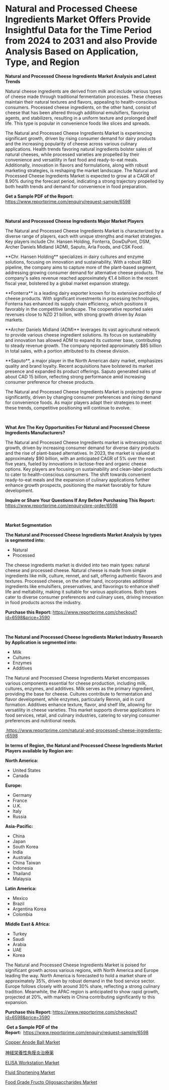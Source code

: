 <p><h1>Natural and Processed Cheese Ingredients Market Offers Provide Insightful Data for the Time Period from 2024 to 2031 and also Provide Analysis Based on Application, Type, and Region</h1></p><p><strong>Natural and Processed Cheese Ingredients Market Analysis and Latest Trends</strong></p>
<p><p>Natural cheese ingredients are derived from milk and include various types of cheese made through traditional fermentation processes. These cheeses maintain their natural textures and flavors, appealing to health-conscious consumers. Processed cheese ingredients, on the other hand, consist of cheese that has been altered through additional emulsifiers, flavoring agents, and stabilizers, resulting in a uniform texture and prolonged shelf life. This type is popular in convenience foods like slices and spreads.</p><p>The Natural and Processed Cheese Ingredients Market is experiencing significant growth, driven by rising consumer demand for dairy products and the increasing popularity of cheese across various culinary applications. Health trends favoring natural ingredients bolster sales of natural cheeses, while processed varieties are propelled by their convenience and versatility in fast food and ready-to-eat meals. Additionally, innovation in flavors and formulations, along with robust marketing strategies, is reshaping the market landscape. The Natural and Processed Cheese Ingredients Market is expected to grow at a CAGR of 8.90% during the forecast period, indicating a strong trajectory propelled by both health trends and demand for convenience in food preparation.</p></p>
<p><strong>Get a Sample PDF of the Report:&nbsp;</strong> <a href="https://www.reportprime.com/enquiry/request-sample/6598">https://www.reportprime.com/enquiry/request-sample/6598</a></p>
<p>&nbsp;</p>
<p><strong>Natural and Processed Cheese Ingredients Major Market Players</strong></p>
<p><p>The Natural and Processed Cheese Ingredients Market is characterized by a diverse range of players, each with unique strengths and market strategies. Key players include Chr. Hansen Holding, Fonterra, DowDuPont, DSM, Archer Daniels Midland (ADM), Saputo, Arla Foods, and CSK Food.</p><p>**Chr. Hansen Holding** specializes in dairy cultures and enzyme solutions, focusing on innovation and sustainability. With a robust R&D pipeline, the company aims to capture more of the plant-based segment, addressing growing consumer demand for alternative cheese products. The company's sales revenue reached approximately €1.4 billion in the recent fiscal year, bolstered by a global market expansion strategy.</p><p>**Fonterra** is a leading dairy exporter known for its extensive portfolio of cheese products. With significant investments in processing technologies, Fonterra has enhanced its supply chain efficiency, which positions it favorably in the competitive landscape. The cooperative reported sales revenues close to NZD 21 billion, with strong growth driven by Asian markets.</p><p>**Archer Daniels Midland (ADM)** leverages its vast agricultural network to provide various cheese ingredient solutions. Its focus on sustainability and innovation has allowed ADM to expand its customer base, contributing to steady revenue growth. The company reported approximately $85 billion in total sales, with a portion attributed to its cheese division.</p><p>**Saputo**, a major player in the North American dairy market, emphasizes quality and brand loyalty. Recent acquisitions have bolstered its market presence and expanded its product offerings. Saputo generated sales of about CAD 15 billion, reflecting strong performance amid increasing consumer preference for cheese products.</p><p>The Natural and Processed Cheese Ingredients Market is projected to grow significantly, driven by changing consumer preferences and rising demand for convenience foods. As major players adapt their strategies to meet these trends, competitive positioning will continue to evolve.</p></p>
<p>&nbsp;</p>
<p><strong>What Are The Key Opportunities For Natural and Processed Cheese Ingredients Manufacturers?</strong></p>
<p><p>The Natural and Processed Cheese Ingredients market is witnessing robust growth, driven by increasing consumer demand for diverse dairy products and the rise of plant-based alternatives. In 2023, the market is valued at approximately $90 billion, with an anticipated CAGR of 5% over the next five years, fueled by innovations in lactose-free and organic cheese options. Key players are focusing on sustainability and clean-label products to cater to health-conscious consumers. The shift towards convenient ready-to-eat meals and the expansion of culinary applications further enhance growth prospects, positioning the market favorably for future development.</p></p>
<p><strong>Inquire or Share Your Questions If Any Before Purchasing This Report:</strong> <a href="https://www.reportprime.com/enquiry/pre-order/6598">https://www.reportprime.com/enquiry/pre-order/6598</a></p>
<p>&nbsp;</p>
<p><strong>Market Segmentation</strong></p>
<p><strong>The Natural and Processed Cheese Ingredients Market Analysis by types is segmented into:</strong></p>
<p><ul><li>Natural</li><li>Processed</li></ul></p>
<p><p>The cheese ingredients market is divided into two main types: natural cheese and processed cheese. Natural cheese is made from simple ingredients like milk, culture, rennet, and salt, offering authentic flavors and textures. Processed cheese, on the other hand, incorporates additional ingredients like emulsifiers, preservatives, and flavorings to enhance shelf life and meltability, making it suitable for various applications. Both types cater to diverse consumer preferences and culinary uses, driving innovation in food products across the industry.</p></p>
<p><strong>Purchase this Report:&nbsp;</strong><a href="https://www.reportprime.com/checkout?id=6598&price=3590">https://www.reportprime.com/checkout?id=6598&price=3590</a></p>
<p>&nbsp;</p>
<p><strong>The Natural and Processed Cheese Ingredients Market Industry Research by Application is segmented into:</strong></p>
<p><ul><li>Milk</li><li>Cultures</li><li>Enzymes</li><li>Additives</li></ul></p>
<p><p>The Natural and Processed Cheese Ingredients Market encompasses various components essential for cheese production, including milk, cultures, enzymes, and additives. Milk serves as the primary ingredient, providing the base for cheese. Cultures contribute to fermentation and flavor development, while enzymes, particularly Rennin, aid in curd formation. Additives enhance texture, flavor, and shelf life, allowing for versatility in cheese varieties. This market supports diverse applications in food services, retail, and culinary industries, catering to varying consumer preferences and nutritional needs.</p></p>
<p><a href="https://www.reportprime.com/natural-and-processed-cheese-ingredients-r6598">&nbsp;https://www.reportprime.com/natural-and-processed-cheese-ingredients-r6598</a></p>
<p><strong>In terms of Region, the Natural and Processed Cheese Ingredients Market Players available by Region are:</strong></p>
<p>
    <p> <strong> North America: </strong>
        <ul>
            <li>United States</li>
            <li>Canada</li>
        </ul>
        </p> 
    <p> <strong> Europe: </strong>
        <ul>
            <li>Germany</li>
            <li>France</li>
            <li>U.K.</li>
            <li>Italy</li>
            <li>Russia</li>
        </ul>
        </p> 
    <p> <strong> Asia-Pacific: </strong>
        <ul>
            <li>China</li>
            <li>Japan</li>
            <li>South Korea</li>
            <li>India</li>
            <li>Australia</li>
            <li>China Taiwan</li>
            <li>Indonesia</li>
            <li>Thailand</li>
            <li>Malaysia</li>
        </ul>
        </p> 
    <p> <strong> Latin America: </strong>
        <ul>
            <li>Mexico</li>
            <li>Brazil</li>
            <li>Argentina Korea</li>
            <li>Colombia</li>
        </ul>
        </p> 
    <p> <strong> Middle East & Africa: </strong>
        <ul>
            <li>Turkey</li>
            <li>Saudi</li>
            <li>Arabia</li>
            <li>UAE</li>
            <li>Korea</li>
        </ul>
    </p>
    </p>
<p><p>The Natural and Processed Cheese Ingredients Market is poised for significant growth across various regions, with North America and Europe leading the way. North America is forecasted to hold a market share of approximately 35%, driven by robust demand in the food service sector. Europe follows closely with around 30% share, reflecting a strong culinary tradition. Meanwhile, the APAC region is anticipated to show rapid growth, projected at 20%, with markets in China contributing significantly to this expansion.</p></p>
<p><strong>Purchase this Report: </strong><a href="https://www.reportprime.com/checkout?id=6598&price=3590">https://www.reportprime.com/checkout?id=6598&price=3590</a></p>
<p>&nbsp;<strong>Get a Sample PDF of the Report:&nbsp;&nbsp;</strong><a href="https://www.reportprime.com/enquiry/request-sample/6598">https://www.reportprime.com/enquiry/request-sample/6598</a></p>
<p><strong></strong></p>
<p><p><a href="https://issuu.com/reportprime-2/docs/copper-anode-ball-market-size-2030._34f09b3f3dddea">Copper Anode Ball Market</a></p><p><a href="https://medium.com/@burtruozzos0f/neurotrophic-keratitis-therapeutics-a490147059fc">神経栄養性角膜炎治療薬</a></p><p><a href="https://medium.com/@polesdua.1/in-the-elisa-workstation-market-the-main-focus-is-on-keeping-costs-low-and-getting-the-most-out-e48b40286933">ELISA Workstation Market</a></p><p><a href="https://github.com/LacThu1/Market-Research-Report-List-1/blob/main/fluid-shortening-market.md">Fluid Shortening Market</a></p><p><a href="https://github.com/DianaWilson796/Market-Research-Report-List-1/blob/main/food-grade-fructo-oligosaccharides-market.md">Food Grade Fructo Oligosaccharides Market</a></p></p>